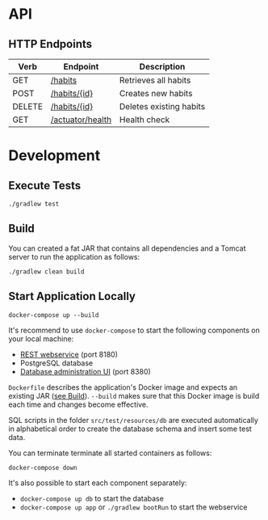 # API

## HTTP Endpoints

| Verb   | Endpoint                                                  | Description             |
| ------ | --------------------------------------------------------- |------------------------ |
| GET    | [/habits](http://localhost:8180/habits)                   | Retrieves all habits    |
| POST   | [/habits/{id}](http://localhost:8180/habits/{id})         | Creates new habits      |
| DELETE | [/habits/{id}](http://localhost:8180/habits/{id})         | Deletes existing habits |
| GET    | [/actuator/health](http://localhost:8180/actuator/health) | Health check            |

# Development

## Execute Tests

```
./gradlew test
```

## Build

You can created a fat JAR that contains all dependencies and a Tomcat server to run the application as follows: 

```
./gradlew clean build
```

## Start Application Locally

```
docker-compose up --build
```

It's recommend to use `docker-compose` to start the following components on your local machine:
* [REST webservice](http://localhost:8180/actuator/health) (port 8180)
* PostgreSQL database
* [Database administration UI](http://localhost:8380/) (port 8380)

`Dockerfile` describes the application's Docker image and expects an existing JAR ([see Build](#build)).
`--build` makes sure that this Docker image is build each time and changes become effective.

SQL scripts in the folder `src/test/resources/db` are executed automatically in alphabetical order to create the database schema and insert some test data.

You can terminate terminate all started containers as follows:

```
docker-compose down
```

It's also possible to start each component separately:

* `docker-compose up db` to start the database
* `docker-compose up app` or `./gradlew bootRun` to start the webservice
